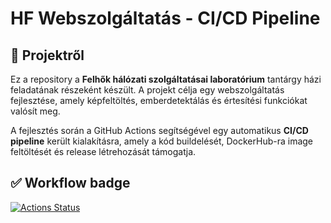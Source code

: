 # HF Webszolgáltatás - CI/CD Pipeline

## :pushpin: Projektről
Ez a repository a **Felhők hálózati szolgáltatásai laboratórium** tantárgy házi feladatának részeként készült. A projekt célja egy webszolgáltatás fejlesztése, amely képfeltöltés, emberdetektálás és értesítési funkciókat valósít meg.

A fejlesztés során a GitHub Actions segítségével egy automatikus **CI/CD pipeline** került kialakításra, amely a kód buildelését, DockerHub-ra image feltöltését és release létrehozását támogatja.

## :white_check_mark: Workflow badge
[![Actions Status](https://github.com/mtgizaw15/cicd-hf-cloud-lab/actions/workflows/cicd.yaml/badge.svg)](https://github.com/mtgizaw15/cicd-hf-cloud-lab/releases/tag/latest)
